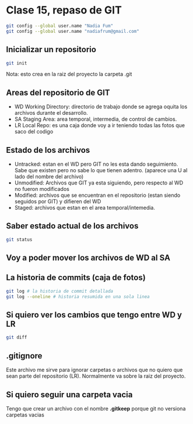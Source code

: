 # Clase 15, repaso de GIT

```sh
git config --global user.name "Nadia Fum"
git config --global user.name "nadiafrum@gmail.com"
```

## Inicializar un repositorio

```sh
git init
```

Nota: esto crea en la raiz del proyecto la carpeta .git

## Areas del repositorio de GIT

* WD Working Directory: directorio de trabajo donde se agrega oquita los archivos durante el desarrollo.
* SA Staging Area: area temporal, intermedia, de control de cambios.
* LR Local Repo: es una caja donde voy a ir teniendo todas las fotos que saco del codigo

## Estado de los archivos

* Untracked: estan en el WD pero GIT no les esta dando seguimiento. Sabe que existen pero no sabe lo que tienen adentro. (aparece una U al lado del nombre del archivo)
* Unmodified: Archivos que GIT ya esta siguiendo, pero respecto al WD no fueron modificados
* Modified: archivos que se encuentran en el repositorio (estan siendo seguidos por GIT) y difieren del WD
* Staged: archivos que estan en el area temporal/intemedia.

## Saber estado actual de los archivos

```sh
git status
```

## Voy a poder mover los archivos de WD al SA

## La historia de commits (caja de fotos)
```sh
git log # la historia de commit detallada
git log --oneline # historia resumida en una sola linea
```

## Si quiero ver los cambios que tengo entre WD y LR

```sh
git diff
```
## .gitignore

Este archivo me sirve para ignorar carpetas o archivos que no quiero que sean parte del repositorio (LR). Normalmente va sobre la raiz del proyecto.

## Si quiero seguir una carpeta vacia
Tengo que crear un archivo con el nombre **.gitkeep** porque git no versiona carpetas vacias

